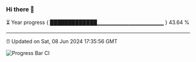 ### Hi there 👋

⏳ Year progress { █████████████▁▁▁▁▁▁▁▁▁▁▁▁▁▁▁▁▁ } 43.64 %

---

⏰ Updated on Sat, 08 Jun 2024 17:35:56 GMT

![Progress Bar CI](https://github.com/IshwaranRudhara/GIT-ACTION/workflows/Progress%20Bar%20CI/badge.svg)
